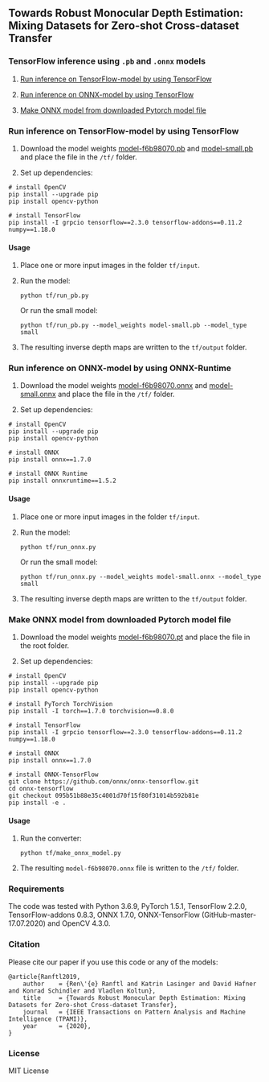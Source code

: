 ## Towards Robust Monocular Depth Estimation: Mixing Datasets for Zero-shot Cross-dataset Transfer

### TensorFlow inference using `.pb` and `.onnx` models

1. [Run inference on TensorFlow-model by using TensorFlow](#run-inference-on-tensorflow-model-by-using-tensorFlow)

2. [Run inference on ONNX-model by using TensorFlow](#run-inference-on-onnx-model-by-using-tensorflow)

3. [Make ONNX model from downloaded Pytorch model file](#make-onnx-model-from-downloaded-pytorch-model-file)


### Run inference on TensorFlow-model by using TensorFlow

1) Download the model weights [model-f6b98070.pb](https://github.com/isl-org/MiDaS/releases/download/v2_1/model-f6b98070.pb) 
and [model-small.pb](https://github.com/isl-org/MiDaS/releases/download/v2_1/model-small.pb) and place the
file in the `/tf/` folder.

2) Set up dependencies: 

```shell
# install OpenCV
pip install --upgrade pip
pip install opencv-python

# install TensorFlow
pip install -I grpcio tensorflow==2.3.0 tensorflow-addons==0.11.2 numpy==1.18.0
```

#### Usage

1) Place one or more input images in the folder `tf/input`.

2) Run the model:

    ```shell
    python tf/run_pb.py
    ```

    Or run the small model:

    ```shell
    python tf/run_pb.py --model_weights model-small.pb --model_type small
    ```

3) The resulting inverse depth maps are written to the `tf/output` folder.


### Run inference on ONNX-model by using ONNX-Runtime

1) Download the model weights [model-f6b98070.onnx](https://github.com/isl-org/MiDaS/releases/download/v2_1/model-f6b98070.onnx) 
and [model-small.onnx](https://github.com/isl-org/MiDaS/releases/download/v2_1/model-small.onnx) and place the
file in the `/tf/` folder.

2) Set up dependencies: 

```shell
# install OpenCV
pip install --upgrade pip
pip install opencv-python

# install ONNX
pip install onnx==1.7.0

# install ONNX Runtime
pip install onnxruntime==1.5.2
```

#### Usage

1) Place one or more input images in the folder `tf/input`.

2) Run the model:

    ```shell
    python tf/run_onnx.py
    ```

    Or run the small model:

    ```shell
    python tf/run_onnx.py --model_weights model-small.onnx --model_type small
    ```

3) The resulting inverse depth maps are written to the `tf/output` folder.



### Make ONNX model from downloaded Pytorch model file

1) Download the model weights [model-f6b98070.pt](https://github.com/isl-org/MiDaS/releases/download/v2_1/model-f6b98070.pt) and place the
file in the root folder.

2) Set up dependencies: 

```shell
# install OpenCV
pip install --upgrade pip
pip install opencv-python

# install PyTorch TorchVision
pip install -I torch==1.7.0 torchvision==0.8.0

# install TensorFlow
pip install -I grpcio tensorflow==2.3.0 tensorflow-addons==0.11.2 numpy==1.18.0

# install ONNX
pip install onnx==1.7.0

# install ONNX-TensorFlow
git clone https://github.com/onnx/onnx-tensorflow.git
cd onnx-tensorflow 
git checkout 095b51b88e35c4001d70f15f80f31014b592b81e 
pip install -e .
```

#### Usage

1) Run the converter:

    ```shell
    python tf/make_onnx_model.py
    ```

2) The resulting `model-f6b98070.onnx` file is written to the `/tf/` folder.


### Requirements

   The code was tested with Python 3.6.9, PyTorch 1.5.1, TensorFlow 2.2.0, TensorFlow-addons 0.8.3, ONNX 1.7.0, ONNX-TensorFlow (GitHub-master-17.07.2020) and OpenCV 4.3.0.
 
### Citation

Please cite our paper if you use this code or any of the models:
```
@article{Ranftl2019,
	author    = {Ren\'{e} Ranftl and Katrin Lasinger and David Hafner and Konrad Schindler and Vladlen Koltun},
	title     = {Towards Robust Monocular Depth Estimation: Mixing Datasets for Zero-shot Cross-dataset Transfer},
	journal   = {IEEE Transactions on Pattern Analysis and Machine Intelligence (TPAMI)},
	year      = {2020},
}
```

### License 

MIT License 

   
